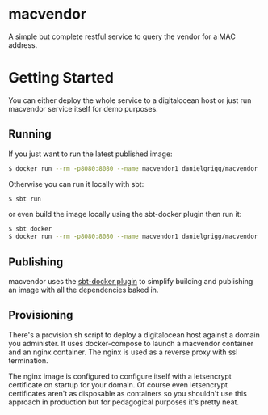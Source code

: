 # macvendor

A simple but complete restful service to query the vendor
for a MAC address.

# Getting Started

You can either deploy the whole service to a digitalocean 
host or just run macvendor service itself for demo purposes.

## Running

If you just want to run the latest published image:

```bash
$ docker run --rm -p8080:8080 --name macvendor1 danielgrigg/macvendor
```

Otherwise you can run it locally with sbt:

```bash
$ sbt run
```

or even build the image locally using the sbt-docker plugin then run it:

```bash
$ sbt docker
$ docker run --rm -p8080:8080 --name macvendor1 danielgrigg/macvendor
```

## Publishing

macvendor uses the [sbt-docker plugin](https://github.com/marcuslonnberg/sbt-docker) to simplify
building and publishing an image with all the dependencies baked in.


## Provisioning

There's a provision.sh script to deploy a digitalocean host against a domain 
you administer.  It uses docker-compose to launch a macvendor container and 
an nginx container. The nginx is used as a reverse proxy with ssl termination. 

The nginx image is configured to configure itself with a letsencrypt certificate
on startup for your domain. Of course even letsencrypt certificates 
aren't as disposable as containers so you shouldn't use this approach
in production but for pedagogical purposes it's pretty neat. 


